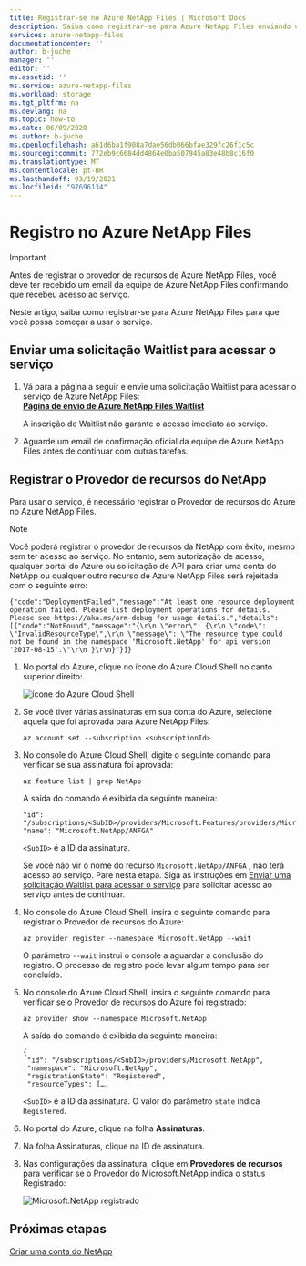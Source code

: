 ```yaml
---
title: Registrar-se no Azure NetApp Files | Microsoft Docs
description: Saiba como registrar-se para Azure NetApp Files enviando uma solicitação waitlist e registrando o provedor de recursos do Azure para Azure NetApp Files.
services: azure-netapp-files
documentationcenter: ''
author: b-juche
manager: ''
editor: ''
ms.assetid: ''
ms.service: azure-netapp-files
ms.workload: storage
ms.tgt_pltfrm: na
ms.devlang: na
ms.topic: how-to
ms.date: 06/09/2020
ms.author: b-juche
ms.openlocfilehash: a61d6ba1f908a7dae56db066bfae329fc26f1c5c
ms.sourcegitcommit: 772eb9c6684dd4864e0ba507945a83e48b8c16f0
ms.translationtype: MT
ms.contentlocale: pt-BR
ms.lasthandoff: 03/19/2021
ms.locfileid: "97696134"
---
```

# <a name="register-for-azure-netapp-files"></a>Registro no Azure NetApp Files

> [!IMPORTANT] 
> Antes de registrar o provedor de recursos de Azure NetApp Files, você deve ter recebido um email da equipe de Azure NetApp Files confirmando que recebeu acesso ao serviço. 

Neste artigo, saiba como registrar-se para Azure NetApp Files para que você possa começar a usar o serviço.

## <a name="submit-a-waitlist-request-for-accessing-the-service"></a><a name="waitlist"></a>Enviar uma solicitação Waitlist para acessar o serviço

1. Vá para a página a seguir e envie uma solicitação Waitlist para acessar o serviço de Azure NetApp Files:  
    [**Página de envio de Azure NetApp Files Waitlist**](https://aka.ms/azurenetappfiles) 

    A inscrição de Waitlist não garante o acesso imediato ao serviço. 

2. Aguarde um email de confirmação oficial da equipe de Azure NetApp Files antes de continuar com outras tarefas. 

## <a name="register-the-netapp-resource-provider"></a><a name="resource-provider"></a>Registrar o Provedor de recursos do NetApp

Para usar o serviço, é necessário registrar o Provedor de recursos do Azure no Azure NetApp Files.

> [!NOTE] 
> Você poderá registrar o provedor de recursos da NetApp com êxito, mesmo sem ter acesso ao serviço. No entanto, sem autorização de acesso, qualquer portal do Azure ou solicitação de API para criar uma conta do NetApp ou qualquer outro recurso de Azure NetApp Files será rejeitada com o seguinte erro:  
>
> `{"code":"DeploymentFailed","message":"At least one resource deployment operation failed. Please list deployment operations for details. Please see https://aka.ms/arm-debug for usage details.","details":[{"code":"NotFound","message":"{\r\n \"error\": {\r\n \"code\": \"InvalidResourceType\",\r\n \"message\": \"The resource type could not be found in the namespace 'Microsoft.NetApp' for api version '2017-08-15'.\"\r\n }\r\n}"}]}`


1. No portal do Azure, clique no ícone do Azure Cloud Shell no canto superior direito:

      ![ícone do Azure Cloud Shell](../media/azure-netapp-files/azure-netapp-files-azure-cloud-shell.png)

2. Se você tiver várias assinaturas em sua conta do Azure, selecione aquela que foi aprovada para Azure NetApp Files:
    
    ```azurepowershell
    az account set --subscription <subscriptionId>
    ```

3. No console do Azure Cloud Shell, digite o seguinte comando para verificar se sua assinatura foi aprovada:
    
    ```azurepowershell
    az feature list | grep NetApp
    ```

   A saída do comando é exibida da seguinte maneira:
   
    ```output
    "id": "/subscriptions/<SubID>/providers/Microsoft.Features/providers/Microsoft.NetApp/features/ANFGA",  
    "name": "Microsoft.NetApp/ANFGA" 
    ```
       
   `<SubID>` é a ID da assinatura.

    Se você não vir o nome do recurso `Microsoft.NetApp/ANFGA` , não terá acesso ao serviço. Pare nesta etapa. Siga as instruções em [Enviar uma solicitação Waitlist para acessar o serviço](#waitlist) para solicitar acesso ao serviço antes de continuar. 

4. No console do Azure Cloud Shell, insira o seguinte comando para registrar o Provedor de recursos do Azure: 
    
    ```azurepowershell
    az provider register --namespace Microsoft.NetApp --wait
    ```

   O parâmetro `--wait` instrui o console a aguardar a conclusão do registro. O processo de registro pode levar algum tempo para ser concluído.

5. No console do Azure Cloud Shell, insira o seguinte comando para verificar se o Provedor de recursos do Azure foi registrado: 
    
    ```azurepowershell
    az provider show --namespace Microsoft.NetApp
    ```

   A saída do comando é exibida da seguinte maneira:
   
    ```output
    {
     "id": "/subscriptions/<SubID>/providers/Microsoft.NetApp",
     "namespace": "Microsoft.NetApp", 
     "registrationState": "Registered", 
     "resourceTypes": […. 
    ```

   `<SubID>` é a ID da assinatura.  O valor do parâmetro `state` indica `Registered`.

6. No portal do Azure, clique na folha **Assinaturas**.
7. Na folha Assinaturas, clique na ID de assinatura. 
8. Nas configurações da assinatura, clique em **Provedores de recursos** para verificar se o Provedor do Microsoft.NetApp indica o status Registrado: 

      ![Microsoft.NetApp registrado](../media/azure-netapp-files/azure-netapp-files-registered-resource-providers.png)


## <a name="next-steps"></a>Próximas etapas

[Criar uma conta do NetApp](azure-netapp-files-create-netapp-account.md)

